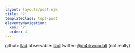 ```yaml
---
layout: layouts/post.njk
title: '?'
templateClass: tmpl-post
eleventyNavigation:
  key: '?'
  order: 4
---
```


github: [llad](https://github.com/llad)
observable: [llad](https://observablehq.com/@llad)
twitter: [@m4rkwoodall](https://twitter.com/m4rkwoodall) (not really)